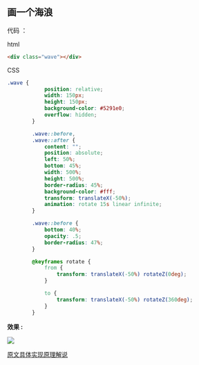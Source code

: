 ## 画一个海浪

代码 ：

html

```html
<div class="wave"></div>
```
CSS 

```css
.wave {
            position: relative;
            width: 150px;
            height: 150px;
            background-color: #5291e0;
            overflow: hidden;
        }

        .wave::before,
        .wave::after {
            content: "";
            position: absolute;
            left: 50%;
            bottom: 45%;
            width: 500%;
            height: 500%;
            border-radius: 45%;
            background-color: #fff;
            transform: translateX(-50%);
            animation: rotate 15s linear infinite;
        }

        .wave::before {
            bottom: 40%;
            opacity: .5;
            border-radius: 47%;
        }

        @keyframes rotate {
            from {
                transform: translateX(-50%) rotateZ(0deg);
            }

            to {
                transform: translateX(-50%) rotateZ(360deg);
            }
        }
```

**效果 :**
 
 ![](https://user-gold-cdn.xitu.io/2019/8/8/16c70e84664a24d4?imageslim)

[原文具体实现原理解说](https://juejin.im/post/5d4c01dbf265da03e61afcfd)